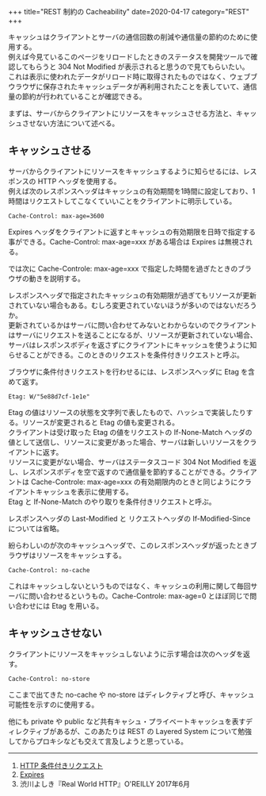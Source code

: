 +++
title="REST 制約の Cacheability"
date=2020-04-17
category="REST"
+++

キャッシュはクライアントとサーバの通信回数の削減や通信量の節約のために使用する。  
例えば今見ているこのページをリロードしたときのステータスを開発ツールで確認してもらうと 304 Not Modified が表示されると思うので見てもらいたい。  
これは表示に使われたデータがリロード時に取得されたものではなく、ウェブブウラウザに保存されたキャッシュデータが再利用されたことを表していて、通信量の節約が行われていることが確認できる。


まずは、サーバからクライアントにリソースをキャッシュさせる方法と、キャッシュさせない方法について述べる。


## キャッシュさせる

サーバからクライアントにリソースをキャッシュするように知らせるには、レスポンスの HTTP ヘッダを使用する。  
例えば次のレスポンスヘッダはキャッシュの有効期間を1時間に設定しており、1時間はリクエストしてこなくていいことをクライアントに明示している。

```
Cache-Control: max-age=3600
```

Expires ヘッダをクライアントに返すとキャッシュの有効期限を日時で指定する事ができる。Cache-Control: max-age=xxx がある場合は Expires は無視される。

では次に Cache-Controle: max-age=xxx で指定した時間を過ぎたときのブラウザの動きを説明する。

レスポンスヘッダで指定されたキャッシュの有効期限が過ぎてもリソースが更新されていない場合もある。むしろ変更されていないほうが多いのではないだろうか。  
更新されているかはサーバに問い合わせてみないとわからないのでクライアントはサーバにリクエストを送ることになるが、リソースが更新されていない場合、サーバはレスポンスボディを返さずにクライアントにキャッシュを使うように知らせることができる。このときのリクエストを条件付きリクエストと呼ぶ。

ブラウザに条件付きリクエストを行わせるには、レスポンスヘッダに Etag を含めて返す。

```
Etag: W/"5e88d7cf-1e1e"
```

Etag の値はリソースの状態を文字列で表したもので、ハッシュで実装したりする。リソースが変更されると Etag の値も変更される。  
クライアントは受け取った Etag の値をリクエストの If-None-Match ヘッダの値として送信し、リソースに変更があった場合、サーバは新しいリソースをクライアントに返す。  
リソースに変更がない場合、サーバはステータスコード 304 Not Modified を返し、レスポンスボディを空で返すので通信量を節約することができる。クライアントは Cache-Controle: max-age=xxx の有効期限内のときと同じようにクライアントキャッシュを表示に使用する。  
Etag と If-None-Match のやり取りを条件付きリクエストと呼ぶ。

レスポンスヘッダの Last-Modified と リクエストヘッダの If-Modified-Since については省略。

紛らわしいのが次のキャッシュヘッダで、このレスポンスヘッダが返ったときブラウザはリソースをキャッシュする。

```
Cache-Control: no-cache
```

これはキャッシュしないというものではなく、キャッシュの利用に関して毎回サーバに問い合わせるというもの。Cache-Controle: max-age=0 とほぼ同じで問い合わせには Etag を用いる。


## キャッシュさせない

クライアントにリソースをキャッシュしないように示す場合は次のヘッダを返す。

```
Cache-Control: no-store
```

ここまで出てきた no-cache や no-store はディレクティブと呼び、キャッシュ可能性を示すのに使用する。

他にも private や public など共有キャシュ・プライベートキャッシュを表すディレクティブがあるが、このあたりは REST の Layered System について勉強してからプロキシなども交えて言及しようと思っている。

----


1. [HTTP 条件付きリクエスト](https://developer.mozilla.org/ja/docs/Web/HTTP/Conditional_requests)
2. [Expires](https://developer.mozilla.org/ja/docs/Web/HTTP/Headers/Expires)
3. 渋川よしき『Real World HTTP』O'REILLY 2017年6月
